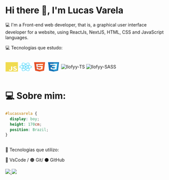 # Hi there 👋, I'm Lucas Varela

💻 I'm a Front-end web developer, that is, a graphical user interface developer for a website, using ReactJs, NextJS, HTML, CSS and JavaScript languages.

💻  Tecnologias que estudo:

<div style="display: inline_block"><br>
  <img align="center" alt="llofyy-Js" height="30" width="40" src="https://raw.githubusercontent.com/devicons/devicon/master/icons/javascript/javascript-plain.svg">
  <img align="center" alt="llofyy-React" height="30" width="40" src="https://raw.githubusercontent.com/devicons/devicon/master/icons/react/react-original.svg">
  <img align="center" alt="llofyy-HTML" height="30" width="40" src="https://raw.githubusercontent.com/devicons/devicon/master/icons/html5/html5-original.svg">
  <img align="center" alt="llofyy-CSS" height="30" width="40" src="https://raw.githubusercontent.com/devicons/devicon/master/icons/css3/css3-original.svg">
  <img align="center" alt="llofyy-TS" height="30" width="40" src="https://cdn.jsdelivr.net/gh/devicons/devicon/icons/typescript/typescript-original.svg" />
  <img align="center" alt="llofyy-SASS" height="30" width="40" src="https://cdn.jsdelivr.net/gh/devicons/devicon/icons/sass/sass-original.svg" />
</div><br>

# 💻  Sobre mim:

```css
#lucasvarela { 
  display: boy;
  height: 170cm;
  position: Brazil;
}
```

##

🚀 Tecnologias que utilizo:

🔵 VsCode / 🟠 Git/ ⚫ GitHub


<div>
  <a href="https://github.com/LucasWebsites">
  <img height="180em" src="https://github-readme-stats.vercel.app/api?username=LucasWebsites&show_icons=true&theme=dracula&include_all_commits=true&count_private=true"/>
  <img height="180em" src="https://github-readme-stats.vercel.app/api/top-langs/?username=LucasWebsites&layout=compact&langs_count=7&theme=dracula"/>
</div>
